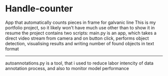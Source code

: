 # Handle-counter
App that automatically counts pieces in frame for galvanic line
This is my portfolio project, so it likely won't have much use other than to show it in resume
the project contains two scripts: 
main.py is an app, which takes a direct video stream from camera 
and on button click, performs object detection, visualising results and writing number of found objects in text format
________________________________________________________________________________________________________________________
autoannotations.py is a tool, that i used to reduce labor intencity of data annotation process, and also to monitor model performance
